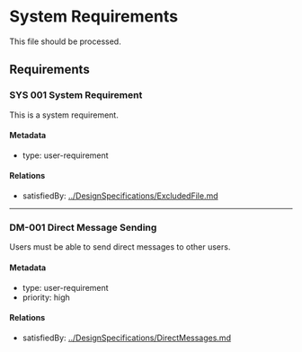 # System Requirements

This file should be processed.

## Requirements

### SYS 001 System Requirement

This is a system requirement.

#### Metadata
  * type: user-requirement

#### Relations
  * satisfiedBy: [../DesignSpecifications/ExcludedFile.md](../DesignSpecifications/ExcludedFile.md)
  
---
  
### DM-001 Direct Message Sending

Users must be able to send direct messages to other users.

#### Metadata
* type: user-requirement
* priority: high

#### Relations
* satisfiedBy: [../DesignSpecifications/DirectMessages.md](../DesignSpecifications/DirectMessages.md)  
